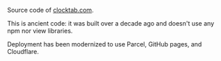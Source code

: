 Source code of [clocktab.com](https://www.clocktab.com).

This is ancient code: it was built over a decade ago and doesn't use any npm nor view libraries.

Deployment has been modernized to use Parcel, GitHub pages, and Cloudflare.
